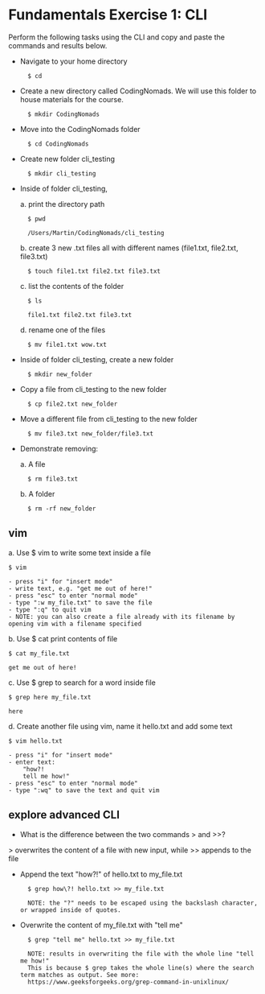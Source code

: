 # Fundamentals Exercise 1: CLI

Perform the following tasks using the CLI and copy and paste the commands and results below.

- Navigate to your home directory

        $ cd

- Create a new directory called CodingNomads. We will use this folder to house materials for the course.

        $ mkdir CodingNomads

- Move into the CodingNomads folder

        $ cd CodingNomads

- Create new folder cli_testing

        $ mkdir cli_testing

- Inside of folder cli_testing,

    a. print the directory path

        $ pwd

        /Users/Martin/CodingNomads/cli_testing

    b. create 3 new .txt files all with different names (file1.txt, file2.txt, file3.txt)

        $ touch file1.txt file2.txt file3.txt

    c. list the contents of the folder

        $ ls

        file1.txt file2.txt file3.txt

    d. rename one of the files

        $ mv file1.txt wow.txt

- Inside of folder cli_testing, create a new folder

        $ mkdir new_folder

- Copy a file from cli_testing to the new folder

        $ cp file2.txt new_folder

- Move a different file from cli_testing to the new folder

        $ mv file3.txt new_folder/file3.txt

- Demonstrate removing:

    a. A file

        $ rm file3.txt

    b. A folder

        $ rm -rf new_folder

## vim

a. Use $ vim to write some text inside a file

    $ vim

    - press "i" for "insert mode"
    - write text, e.g. "get me out of here!"
    - press "esc" to enter "normal mode"
    - type ":w my_file.txt" to save the file
    - type ":q" to quit vim
    - NOTE: you can also create a file already with its filename by opening vim with a filename specified

b. Use $ cat print contents of file

    $ cat my_file.txt

    get me out of here!

c. Use $ grep to search for a word inside file

    $ grep here my_file.txt

    here

d. Create another file using vim, name it hello.txt and add some text

    $ vim hello.txt

    - press "i" for "insert mode"
    - enter text:
        "how?!
        tell me how!"
    - press "esc" to enter "normal mode"
    - type ":wq" to save the text and quit vim

## explore advanced CLI

- What is the difference between the two commands > and >>?

\> overwrites the content of a file with new input, while >> appends to the file

- Append the text "how?!" of hello.txt to my_file.txt

        $ grep how\?! hello.txt >> my_file.txt

        NOTE: the "?" needs to be escaped using the backslash character, or wrapped inside of quotes.

- Overwrite the content of my_file.txt with "tell me"

        $ grep "tell me" hello.txt >> my_file.txt

        NOTE: results in overwriting the file with the whole line "tell me how!"
        This is because $ grep takes the whole line(s) where the search term matches as output. See more:
        https://www.geeksforgeeks.org/grep-command-in-unixlinux/
